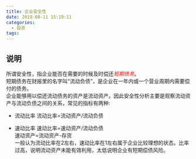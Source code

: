 ```yaml
---
title: 企业安全性
date: 2019-08-11 15:19:11
categories:
  - 投资
tags:
---
```

## 说明
所谓安全性，指企业能否在需要的时候及时偿还<font color=#FF0000>*短期债务*</font>。  
短期债务在财报里的名字叫“流动负债”，是企业在一年内或一个营业周期内需要偿付的债务。  
企业能够用以偿还流动债务的资产是流动资产。因此安全性分析主要是观察流动资产与流动负债之间的关系，常见的指标有两种:
- 流动比率
    流动比率=流动资产/流动负债  

- 速动比率
    速动比率=速动资产/流动负债  
    速动资产=流动资产-存货  
一般认为流动比率在2左右，速动比率在1左右属于企业比较理想的状态。比率过高，说明流动资产未能有效利用，太低说明企业有短期偿债风险。

